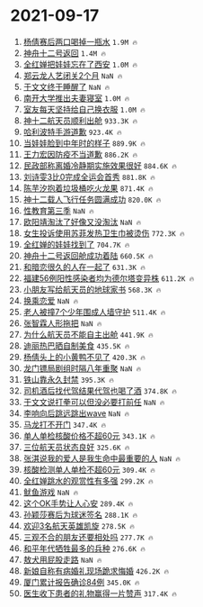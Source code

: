 # 2021-09-17

1. [杨倩赛后两口喝掉一瓶水](https://s.weibo.com/weibo?q=%23%E6%9D%A8%E5%80%A9%E8%B5%9B%E5%90%8E%E4%B8%A4%E5%8F%A3%E5%96%9D%E6%8E%89%E4%B8%80%E7%93%B6%E6%B0%B4%23&Refer=top) `1.9M 🔥`
1. [神舟十二号返回](https://s.weibo.com/weibo?q=%23%E7%A5%9E%E8%88%9F%E5%8D%81%E4%BA%8C%E5%8F%B7%E8%BF%94%E5%9B%9E%23&Refer=top) `1.4M 🔥`
1. [全红婵把娃娃忘在了西安](https://s.weibo.com/weibo?q=%23%E5%85%A8%E7%BA%A2%E5%A9%B5%E6%8A%8A%E5%A8%83%E5%A8%83%E5%BF%98%E5%9C%A8%E4%BA%86%E8%A5%BF%E5%AE%89%23&Refer=top) `1.0M 🔥`
1. [郑云龙人艺闭关2个月](https://s.weibo.com/weibo?q=%23%E9%83%91%E4%BA%91%E9%BE%99%E4%BA%BA%E8%89%BA%E9%97%AD%E5%85%B32%E4%B8%AA%E6%9C%88%23&Refer=top) `NaN 🔥`
1. [于文文终于睡醒了](https://s.weibo.com/weibo?q=%23%E4%BA%8E%E6%96%87%E6%96%87%E7%BB%88%E4%BA%8E%E7%9D%A1%E9%86%92%E4%BA%86%23&Refer=top) `NaN 🔥`
1. [南开大学推出夫妻寝室](https://s.weibo.com/weibo?q=%23%E5%8D%97%E5%BC%80%E5%A4%A7%E5%AD%A6%E6%8E%A8%E5%87%BA%E5%A4%AB%E5%A6%BB%E5%AF%9D%E5%AE%A4%23&Refer=top) `1.0M 🔥`
1. [室友每天坚持给自己换衣服](https://s.weibo.com/weibo?q=%23%E5%AE%A4%E5%8F%8B%E6%AF%8F%E5%A4%A9%E5%9D%9A%E6%8C%81%E7%BB%99%E8%87%AA%E5%B7%B1%E6%8D%A2%E8%A1%A3%E6%9C%8D%23&Refer=top) `1.0M 🔥`
1. [神十二航天员顺利出舱](https://s.weibo.com/weibo?q=%23%E7%A5%9E%E5%8D%81%E4%BA%8C%E8%88%AA%E5%A4%A9%E5%91%98%E9%A1%BA%E5%88%A9%E5%87%BA%E8%88%B1%23&Refer=top) `933.3K 🔥`
1. [哈利波特手游道歉](https://s.weibo.com/weibo?q=%23%E5%93%88%E5%88%A9%E6%B3%A2%E7%89%B9%E6%89%8B%E6%B8%B8%E9%81%93%E6%AD%89%23&Refer=top) `923.4K 🔥`
1. [当娃娃脸到中年时的样子](https://s.weibo.com/weibo?q=%23%E5%BD%93%E5%A8%83%E5%A8%83%E8%84%B8%E5%88%B0%E4%B8%AD%E5%B9%B4%E6%97%B6%E7%9A%84%E6%A0%B7%E5%AD%90%23&Refer=top) `889.9K 🔥`
1. [王力宏因防疫不当道歉](https://s.weibo.com/weibo?q=%23%E7%8E%8B%E5%8A%9B%E5%AE%8F%E5%9B%A0%E9%98%B2%E7%96%AB%E4%B8%8D%E5%BD%93%E9%81%93%E6%AD%89%23&Refer=top) `886.2K 🔥`
1. [民政部称离婚冷静期实施效果很好](https://s.weibo.com/weibo?q=%23%E6%B0%91%E6%94%BF%E9%83%A8%E7%A7%B0%E7%A6%BB%E5%A9%9A%E5%86%B7%E9%9D%99%E6%9C%9F%E5%AE%9E%E6%96%BD%E6%95%88%E6%9E%9C%E5%BE%88%E5%A5%BD%23&Refer=top) `884.6K 🔥`
1. [刘诗雯3比0完成全运会首秀](https://s.weibo.com/weibo?q=%23%E5%88%98%E8%AF%97%E9%9B%AF3%E6%AF%940%E5%AE%8C%E6%88%90%E5%85%A8%E8%BF%90%E4%BC%9A%E9%A6%96%E7%A7%80%23&Refer=top) `881.8K 🔥`
1. [陈芋汐抱着垃圾桶吃火龙果](https://s.weibo.com/weibo?q=%23%E9%99%88%E8%8A%8B%E6%B1%90%E6%8A%B1%E7%9D%80%E5%9E%83%E5%9C%BE%E6%A1%B6%E5%90%83%E7%81%AB%E9%BE%99%E6%9E%9C%23&Refer=top) `871.4K 🔥`
1. [神十二载人飞行任务圆满成功](https://s.weibo.com/weibo?q=%23%E7%A5%9E%E5%8D%81%E4%BA%8C%E8%BD%BD%E4%BA%BA%E9%A3%9E%E8%A1%8C%E4%BB%BB%E5%8A%A1%E5%9C%86%E6%BB%A1%E6%88%90%E5%8A%9F%23&Refer=top) `820.0K 🔥`
1. [性教育第三季](https://s.weibo.com/weibo?q=%23%E6%80%A7%E6%95%99%E8%82%B2%E7%AC%AC%E4%B8%89%E5%AD%A3%23&Refer=top) `NaN 🔥`
1. [欧阳靖淘汰了好像又没淘汰](https://s.weibo.com/weibo?q=%23%E6%AC%A7%E9%98%B3%E9%9D%96%E6%B7%98%E6%B1%B0%E4%BA%86%E5%A5%BD%E5%83%8F%E5%8F%88%E6%B2%A1%E6%B7%98%E6%B1%B0%23&Refer=top) `NaN 🔥`
1. [女生投诉使用苏菲发热卫生巾被烫伤](https://s.weibo.com/weibo?q=%23%E5%A5%B3%E7%94%9F%E6%8A%95%E8%AF%89%E4%BD%BF%E7%94%A8%E8%8B%8F%E8%8F%B2%E5%8F%91%E7%83%AD%E5%8D%AB%E7%94%9F%E5%B7%BE%E8%A2%AB%E7%83%AB%E4%BC%A4%23&Refer=top) `772.3K 🔥`
1. [全红婵的娃娃找到了](https://s.weibo.com/weibo?q=%23%E5%85%A8%E7%BA%A2%E5%A9%B5%E7%9A%84%E5%A8%83%E5%A8%83%E6%89%BE%E5%88%B0%E4%BA%86%23&Refer=top) `704.7K 🔥`
1. [神舟十二号返回舱成功着陆](https://s.weibo.com/weibo?q=%23%E7%A5%9E%E8%88%9F%E5%8D%81%E4%BA%8C%E5%8F%B7%E8%BF%94%E5%9B%9E%E8%88%B1%E6%88%90%E5%8A%9F%E7%9D%80%E9%99%86%23&Refer=top) `660.5K 🔥`
1. [和暗恋很久的人在一起了](https://s.weibo.com/weibo?q=%23%E5%92%8C%E6%9A%97%E6%81%8B%E5%BE%88%E4%B9%85%E7%9A%84%E4%BA%BA%E5%9C%A8%E4%B8%80%E8%B5%B7%E4%BA%86%23&Refer=top) `631.3K 🔥`
1. [福建56例阳性感染者均为德尔塔变异株](https://s.weibo.com/weibo?q=%23%E7%A6%8F%E5%BB%BA56%E4%BE%8B%E9%98%B3%E6%80%A7%E6%84%9F%E6%9F%93%E8%80%85%E5%9D%87%E4%B8%BA%E5%BE%B7%E5%B0%94%E5%A1%94%E5%8F%98%E5%BC%82%E6%A0%AA%23&Refer=top) `611.2K 🔥`
1. [小朋友写给航天员的地球家书](https://s.weibo.com/weibo?q=%23%E5%B0%8F%E6%9C%8B%E5%8F%8B%E5%86%99%E7%BB%99%E8%88%AA%E5%A4%A9%E5%91%98%E7%9A%84%E5%9C%B0%E7%90%83%E5%AE%B6%E4%B9%A6%23&Refer=top) `568.3K 🔥`
1. [换乘恋爱](https://s.weibo.com/weibo?q=%23%E6%8D%A2%E4%B9%98%E6%81%8B%E7%88%B1%23&Refer=top) `NaN 🔥`
1. [老人被撞7个少年围成人墙守护](https://s.weibo.com/weibo?q=%23%E8%80%81%E4%BA%BA%E8%A2%AB%E6%92%9E7%E4%B8%AA%E5%B0%91%E5%B9%B4%E5%9B%B4%E6%88%90%E4%BA%BA%E5%A2%99%E5%AE%88%E6%8A%A4%23&Refer=top) `511.4K 🔥`
1. [张智霖人形拖把](https://s.weibo.com/weibo?q=%23%E5%BC%A0%E6%99%BA%E9%9C%96%E4%BA%BA%E5%BD%A2%E6%8B%96%E6%8A%8A%23&Refer=top) `NaN 🔥`
1. [为什么航天员不能自主出舱](https://s.weibo.com/weibo?q=%23%E4%B8%BA%E4%BB%80%E4%B9%88%E8%88%AA%E5%A4%A9%E5%91%98%E4%B8%8D%E8%83%BD%E8%87%AA%E4%B8%BB%E5%87%BA%E8%88%B1%23&Refer=top) `441.9K 🔥`
1. [迪丽热巴晒自制美食](https://s.weibo.com/weibo?q=%23%E8%BF%AA%E4%B8%BD%E7%83%AD%E5%B7%B4%E6%99%92%E8%87%AA%E5%88%B6%E7%BE%8E%E9%A3%9F%23&Refer=top) `435.5K 🔥`
1. [杨倩头上的小黄鸭不见了](https://s.weibo.com/weibo?q=%23%E6%9D%A8%E5%80%A9%E5%A4%B4%E4%B8%8A%E7%9A%84%E5%B0%8F%E9%BB%84%E9%B8%AD%E4%B8%8D%E8%A7%81%E4%BA%86%23&Refer=top) `420.3K 🔥`
1. [龙门镖局剧组时隔八年重聚](https://s.weibo.com/weibo?q=%23%E9%BE%99%E9%97%A8%E9%95%96%E5%B1%80%E5%89%A7%E7%BB%84%E6%97%B6%E9%9A%94%E5%85%AB%E5%B9%B4%E9%87%8D%E8%81%9A%23&Refer=top) `NaN 🔥`
1. [铁山靠永久封禁](https://s.weibo.com/weibo?q=%E9%93%81%E5%B1%B1%E9%9D%A0%E6%B0%B8%E4%B9%85%E5%B0%81%E7%A6%81&Refer=top) `395.3K 🔥`
1. [司机酒后找代驾结果代驾也喝了酒](https://s.weibo.com/weibo?q=%23%E5%8F%B8%E6%9C%BA%E9%85%92%E5%90%8E%E6%89%BE%E4%BB%A3%E9%A9%BE%E7%BB%93%E6%9E%9C%E4%BB%A3%E9%A9%BE%E4%B9%9F%E5%96%9D%E4%BA%86%E9%85%92%23&Refer=top) `374.8K 🔥`
1. [于文文说打拳可以但没必要打前任](https://s.weibo.com/weibo?q=%23%E4%BA%8E%E6%96%87%E6%96%87%E8%AF%B4%E6%89%93%E6%8B%B3%E5%8F%AF%E4%BB%A5%E4%BD%86%E6%B2%A1%E5%BF%85%E8%A6%81%E6%89%93%E5%89%8D%E4%BB%BB%23&Refer=top) `NaN 🔥`
1. [李响向后跳远跳出wave](https://s.weibo.com/weibo?q=%23%E6%9D%8E%E5%93%8D%E5%90%91%E5%90%8E%E8%B7%B3%E8%BF%9C%E8%B7%B3%E5%87%BAwave%23&Refer=top) `NaN 🔥`
1. [马龙打不开门](https://s.weibo.com/weibo?q=%23%E9%A9%AC%E9%BE%99%E6%89%93%E4%B8%8D%E5%BC%80%E9%97%A8%23&Refer=top) `347.4K 🔥`
1. [单人单检核酸价格不超60元](https://s.weibo.com/weibo?q=%23%E5%8D%95%E4%BA%BA%E5%8D%95%E6%A3%80%E6%A0%B8%E9%85%B8%E4%BB%B7%E6%A0%BC%E4%B8%8D%E8%B6%8560%E5%85%83%23&Refer=top) `343.1K 🔥`
1. [三位航天员状态良好](https://s.weibo.com/weibo?q=%23%E4%B8%89%E4%BD%8D%E8%88%AA%E5%A4%A9%E5%91%98%E7%8A%B6%E6%80%81%E8%89%AF%E5%A5%BD%23&Refer=top) `325.6K 🔥`
1. [张淇说我的爱人是我生命中最重要的人](https://s.weibo.com/weibo?q=%23%E5%BC%A0%E6%B7%87%E8%AF%B4%E6%88%91%E7%9A%84%E7%88%B1%E4%BA%BA%E6%98%AF%E6%88%91%E7%94%9F%E5%91%BD%E4%B8%AD%E6%9C%80%E9%87%8D%E8%A6%81%E7%9A%84%E4%BA%BA%23&Refer=top) `NaN 🔥`
1. [核酸检测单人单检不超60元](https://s.weibo.com/weibo?q=%23%E6%A0%B8%E9%85%B8%E6%A3%80%E6%B5%8B%E5%8D%95%E4%BA%BA%E5%8D%95%E6%A3%80%E4%B8%8D%E8%B6%8560%E5%85%83%23&Refer=top) `309.4K 🔥`
1. [全红婵跳水的观赏性有多强](https://s.weibo.com/weibo?q=%23%E5%85%A8%E7%BA%A2%E5%A9%B5%E8%B7%B3%E6%B0%B4%E7%9A%84%E8%A7%82%E8%B5%8F%E6%80%A7%E6%9C%89%E5%A4%9A%E5%BC%BA%23&Refer=top) `299.2K 🔥`
1. [鱿鱼游戏](https://s.weibo.com/weibo?q=%23%E9%B1%BF%E9%B1%BC%E6%B8%B8%E6%88%8F%23&Refer=top) `NaN 🔥`
1. [这个OK手势让人心安](https://s.weibo.com/weibo?q=%23%E8%BF%99%E4%B8%AAOK%E6%89%8B%E5%8A%BF%E8%AE%A9%E4%BA%BA%E5%BF%83%E5%AE%89%23&Refer=top) `289.4K 🔥`
1. [孙颖莎赛后为球迷签名](https://s.weibo.com/weibo?q=%23%E5%AD%99%E9%A2%96%E8%8E%8E%E8%B5%9B%E5%90%8E%E4%B8%BA%E7%90%83%E8%BF%B7%E7%AD%BE%E5%90%8D%23&Refer=top) `288.1K 🔥`
1. [欢迎3名航天英雄凯旋](https://s.weibo.com/weibo?q=%23%E6%AC%A2%E8%BF%8E3%E5%90%8D%E8%88%AA%E5%A4%A9%E8%8B%B1%E9%9B%84%E5%87%AF%E6%97%8B%23&Refer=top) `278.5K 🔥`
1. [三观不合的朋友还要相处吗](https://s.weibo.com/weibo?q=%23%E4%B8%89%E8%A7%82%E4%B8%8D%E5%90%88%E7%9A%84%E6%9C%8B%E5%8F%8B%E8%BF%98%E8%A6%81%E7%9B%B8%E5%A4%84%E5%90%97%23&Refer=top) `277.7K 🔥`
1. [和平年代牺牲最多的兵种](https://s.weibo.com/weibo?q=%23%E5%92%8C%E5%B9%B3%E5%B9%B4%E4%BB%A3%E7%89%BA%E7%89%B2%E6%9C%80%E5%A4%9A%E7%9A%84%E5%85%B5%E7%A7%8D%23&Refer=top) `276.6K 🔥`
1. [敖犬用屁股走路](https://s.weibo.com/weibo?q=%23%E6%95%96%E7%8A%AC%E7%94%A8%E5%B1%81%E8%82%A1%E8%B5%B0%E8%B7%AF%23&Refer=top) `NaN 🔥`
1. [新娘自称有病婚礼现场跪求悔婚](https://s.weibo.com/weibo?q=%23%E6%96%B0%E5%A8%98%E8%87%AA%E7%A7%B0%E6%9C%89%E7%97%85%E5%A9%9A%E7%A4%BC%E7%8E%B0%E5%9C%BA%E8%B7%AA%E6%B1%82%E6%82%94%E5%A9%9A%23&Refer=top) `426.2K 🔥`
1. [厦门累计报告确诊84例](https://s.weibo.com/weibo?q=%23%E5%8E%A6%E9%97%A8%E7%B4%AF%E8%AE%A1%E6%8A%A5%E5%91%8A%E7%A1%AE%E8%AF%8A84%E4%BE%8B%23&Refer=top) `345.0K 🔥`
1. [医生收下患者的礼物赢得一片赞声](https://s.weibo.com/weibo?q=%23%E5%8C%BB%E7%94%9F%E6%94%B6%E4%B8%8B%E6%82%A3%E8%80%85%E7%9A%84%E7%A4%BC%E7%89%A9%E8%B5%A2%E5%BE%97%E4%B8%80%E7%89%87%E8%B5%9E%E5%A3%B0%23&Refer=top) `317.4K 🔥`
